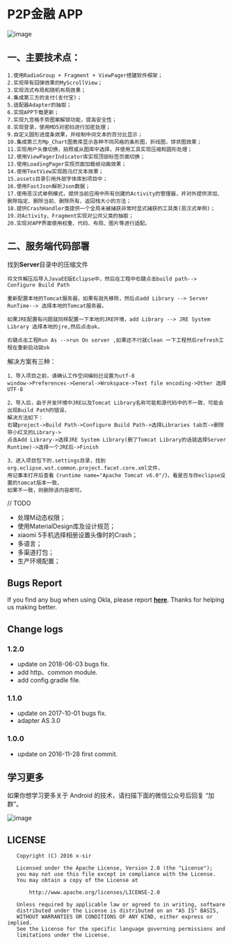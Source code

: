 # P2P金融 APP

![image](https://github.com/xinpengfei520/P2P/blob/master/screenshot/image.gif)

## 一、主要技术点：  

	1.使用RadioGroup + Fragment + ViewPager搭建软件框架；  
	2.实现带有回弹效果的MyScrollView；  
	3.实现流式布局和随机布局效果；  
	4.集成第三方的支付(支付宝)；  
	5.适配器Adapter的抽取；  
	6.实现APP下载更新；  
	7.实现九宫格手势图案解锁功能，提高安全性；  
	8.实现登录，使用MD5对密码进行加密处理；  
	9.自定义圆形进度条效果，并绘制中间文本的百分比显示；  
	10.集成第三方Mp_Chart图表库显示各种不同风格的条形图，折线图，饼状图效果；  
	11.实现用户头像切换，拍照或从图库中选择，并使用工具实现压缩和圆形处理；  
	12.使用ViewPagerIndicator库实现顶部标签页面切换；  
	13.使用LoadingPager实现页面加载帧动画效果；  
	14.使用TextView实现跑马灯文本效果；  
	15.assets目录引用外部字体库到项目中；  
	16.使用FastJson解析Json数据；  
	17.使用恶汉式单例模式，提供当前应用中所有创建的Activity的管理器，并对外提供添加、删除指定、删除当前、删除所有、返回栈大小的方法；  
	18.提供CrashHandler类提供一个全局未被捕获异常时显式捕获的工具类(恶汉式单例)；  
	19.对Activity、Fragment实现对公共父类的抽取；  
	20.实现对APP界面使用权重、代码、布局、图片等进行适配。  

## 二、服务端代码部署

找到**Server**目录中的压缩文件

	将文件解压后导入JavaEE版Eclipse中，然后在工程中右键点击build path--> Configure Build Path 
	
	重新配置本地的Tomcat服务器，如果有就先移除，然后点add Library --> Server RunTime--> 选择本地的Tomcat服务器，
	
	如果JRE配置有问题就同样配置一下本地的JRE环境，add Library --> JRE System Library 选择本地的jre,然后点击ok，
	
	右键点击工程Run As -->run On server ,如果还不行就clean 一下工程然后refresh工程在重新启动就ok

解决方案有三种：

	1、导入项目之前，请确认工作空间编码已设置为utf-8
	window->Preferences->General->Wrokspace->Text file encoding->Other 选择UTF-8

	2、导入后，由于开发环境中JRE以及Tomcat Library名称可能和源代码中的不一致，可能会出现Build Path的错误，
	解决方法如下：
	右键project->Build Path->Configure Build Path->选择Libraries tab页->删除带小红叉的Library->
	点击Add Library->选择JRE System Library(删了Tomcat Library的话就选择Server Runtime)->选择一个JRE后->Finish
	
	3、进入项目包下的.settings目录，找到org.eclipse.wst.common.project.facet.core.xml文件，
	用记事本打开后查看《runtime name="Apache Tomcat v6.0"/》，看是否与你eclipse设置的tomcat版本一致，
	如果不一致，则删除该内容即可。

// TODO
 
 - 处理M动态权限；  
 - 使用MaterialDesign库及设计规范；  
 - xiaomi 5手机选择相册设置头像时的Crash；
 - 多语言；
 - 多渠道打包；
 - 生产环境配置；

## Bugs Report

If you find any bug when using Okla, please report **[here](https://github.com/xinpengfei520/P2P/issues/new)**. Thanks for helping us making better.

## Change logs

### 1.2.0

 - update on 2018-06-03 bugs fix.
 - add http、common module.
 - add config.gradle file.

### 1.1.0

 - update on 2017-10-01 bugs fix.
 - adapter AS 3.0

### 1.0.0

 - update on 2016-11-28 first commit.

## 学习更多

如果你想学习更多关于 Android 的技术，请扫描下面的微信公众号后回复 “加群”。

![image](https://github.com/xinpengfei520/P2P/blob/master/screenshot/official_account.jpg)

## LICENSE

```
   Copyright (C) 2016 x-sir

   Licensed under the Apache License, Version 2.0 (the "License");
   you may not use this file except in compliance with the License.
   You may obtain a copy of the License at

       http://www.apache.org/licenses/LICENSE-2.0

   Unless required by applicable law or agreed to in writing, software
   distributed under the License is distributed on an "AS IS" BASIS,
   WITHOUT WARRANTIES OR CONDITIONS OF ANY KIND, either express or implied.
   See the License for the specific language governing permissions and
   limitations under the License.
```